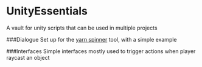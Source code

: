 # UnityEssentials
A vault for unity scripts that can be used in multiple projects

###Dialogue
Set up for the [yarn spinner](https://yarnspinner.dev/) tool, with a simple example

###Interfaces
Simple interfaces mostly used to trigger actions when player raycast an object  
 

